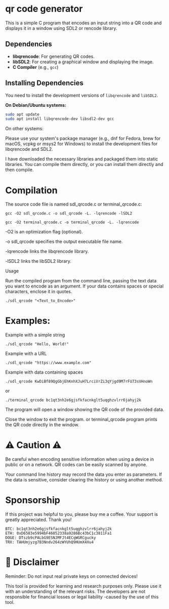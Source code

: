 # qr code generator

This is a simple C program that encodes an input string into a QR code and displays it in a window using SDL2 or rencode library.

## Dependencies

*   **libqrencode**: For generating QR codes.
*   **libSDL2**: For creating a graphical window and displaying the image.
*   **C Compiler** (e.g., `gcc`)

## Installing Dependencies

You need to install the development versions of `libqrencode` and `libSDL2`.

**On Debian/Ubuntu systems:**

```bash
sudo apt update
sudo apt install libqrencode-dev libsdl2-dev gcc
```

On other systems:

Please use your system's package manager (e.g., dnf for Fedora, brew for macOS, vcpkg or msys2 for Windows) to install the development files for libqrencode and SDL2.

I have downloaded the necessary libraries and packaged them into static libraries. You can compile them directly, or you can install them directly and then compile.

# Compilation

The source code file is named sdl_qrcode.c or terminal_qrcode.c:
```
gcc -O2 sdl_qrcode.c -o sdl_qrcode -L. -lqrencode -lSDL2

gcc -O2 terminal_qrcode.c -o terminal_qrcode -L. -lqrencode

```

-O2 is an optimization flag (optional).

-o sdl_qrcode specifies the output executable file name.

-lqrencode links the libqrencode library.

-lSDL2 links the libSDL2 library.

Usage

Run the compiled program from the command line, passing the text data you want to encode as an argument. If your data contains spaces or special characters, enclose it in quotes.
```
./sdl_qrcode "<Text_to_Encode>"
```


# Examples:

Example with a simple string
```
./sdl_qrcode "Hello, World!"
```
Example with a URL
```
./sdl_qrcode "https://www.example.com"
```
Example with data containing spaces
```
./sdl_qrcode KwDiBf89QgGbjEhKnhXJuH7LrciVrZi3qYjgd9M7rFU73sVHnoWn
```
or
```
./terminal_qrcode bc1qt3nh2e6gjsfkfacnkglt5uqghzvlrr6jahyj2k
```
The program will open a window showing the QR code of the provided data.

Close the window to exit the program.
or
terminal_qrcode program prints the QR code directly in the window.

# ⚠️ Caution ⚠️

Be careful when encoding sensitive information when using a device in public or on a network. QR codes can be easily scanned by anyone.

Your command line history may record the data you enter as parameters. If the data is sensitive, consider clearing the history or using another method.

# Sponsorship
If this project was helpful to you, please buy me a coffee. Your support is greatly appreciated. Thank you!
```
BTC: bc1qt3nh2e6gjsfkfacnkglt5uqghzvlrr6jahyj2k
ETH: 0xD6503e5994bF46052338a9286Bc43bC1c3811Fa1
DOGE: DTszb9cPALbG9ESNJMFJt4ECqWGRCgucky
TRX: TAHUmjyzg7B3Nndv264zWYUhQ9HUmX4Xu4
```

# 📜 Disclaimer
Reminder: Do not input real private keys on connected devices!

This tool is provided for learning and research purposes only. Please use it with an understanding of the relevant risks. The developers are not responsible for financial losses or legal liability -caused by the use of this tool.

